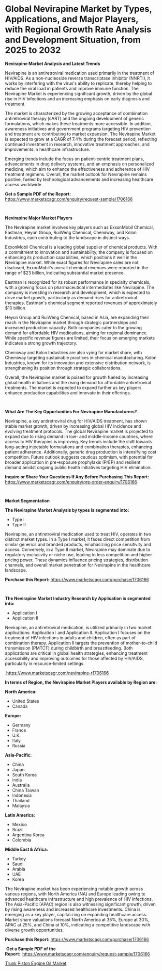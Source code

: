 <p><h1>Global Nevirapine Market by Types, Applications, and Major Players, with Regional Growth Rate Analysis and Development Situation, from 2025 to 2032</h1></p><p><strong>Nevirapine Market Analysis and Latest Trends</strong></p>
<p><p>Nevirapine is an antiretroviral medication used primarily in the treatment of HIV/AIDS. As a non-nucleoside reverse transcriptase inhibitor (NNRTI), it works by interfering with the virus's ability to replicate, thereby helping to reduce the viral load in patients and improve immune function. The Nevirapine Market is experiencing significant growth, driven by the global rise in HIV infections and an increasing emphasis on early diagnosis and treatment. </p><p>The market is characterized by the growing acceptance of combination antiretroviral therapy (cART) and the ongoing development of generic formulations, which makes these treatments more accessible. In addition, awareness initiatives and government programs targeting HIV prevention and treatment are contributing to market expansion. The Nevirapine Market is expected to grow at a CAGR of 7.4% during the forecast period, reflecting continued investment in research, innovative treatment approaches, and improvements in healthcare infrastructure. </p><p>Emerging trends include the focus on patient-centric treatment plans, advancements in drug delivery systems, and an emphasis on personalized medicine, which aim to enhance the effectiveness and adherence of HIV treatment regimens. Overall, the market outlook for Nevirapine remains positive, fueled by technological advancements and increasing healthcare access worldwide.</p></p>
<p><strong>Get a Sample PDF of the Report:&nbsp;</strong> <a href="https://www.marketscagr.com/enquiry/request-sample/1706166?utm_campaign=2893&utm_medium=2&utm_source=Github&utm_content=ia&utm_term=27032025&utm_id=nevirapine">https://www.marketscagr.com/enquiry/request-sample/1706166</a></p>
<p>&nbsp;</p>
<p><strong>Nevirapine Major Market Players</strong></p>
<p><p>The Nevirapine market involves key players such as ExxonMobil Chemical, Eastman, Heyun Group, RuiWeng Chemical, Chemiway, and Kolon Industries, each contributing to the landscape in distinct ways.</p><p>ExxonMobil Chemical is a leading global supplier of chemical products. With a commitment to innovation and sustainability, the company is focused on enhancing its production capabilities, which positions it well in the Nevirapine market. While exact figures for Nevirapine sales are not disclosed, ExxonMobil's overall chemical revenues were reported in the range of $23 billion, indicating substantial market presence.</p><p>Eastman is recognized for its robust performance in specialty chemicals, with a growing focus on pharmaceutical intermediates like Nevirapine. The company is investing in research and development, which is expected to drive market growth, particularly as demand rises for antiretroviral therapies. Eastman's chemical segment reported revenues of approximately $10 billion.</p><p>Heyun Group and RuiWeng Chemical, based in Asia, are expanding their reach in the Nevirapine market through strategic partnerships and increased production capacity. Both companies cater to the growing demand for affordable HIV medications, aiming for regional dominance. While specific revenue figures are limited, their focus on emerging markets indicates a strong growth trajectory.</p><p>Chemiway and Kolon Industries are also vying for market share, with Chemiway targeting sustainable practices in chemical manufacturing. Kolon Industries, known for its innovation and extensive distribution network, is strengthening its position through strategic collaborations.</p><p>Overall, the Nevirapine market is poised for growth fueled by increasing global health initiatives and the rising demand for affordable antiretroviral treatments. The market is expected to expand further as key players enhance production capabilities and innovate in their offerings.</p></p>
<p>&nbsp;</p>
<p><strong>What Are The Key Opportunities For Nevirapine Manufacturers?</strong></p>
<p><p>Nevirapine, a key antiretroviral drug for HIV/AIDS treatment, has shown stable market growth, driven by increasing global HIV incidence and evolving treatment protocols. The global Nevirapine market is projected to expand due to rising demand in low- and middle-income countries, where access to HIV therapies is improving. Key trends include the shift towards long-acting injectable formulations and combination therapies, enhancing patient adherence. Additionally, generic drug production is intensifying cost competition. Future outlook suggests cautious optimism, with potential for broader application in pre-exposure prophylaxis (PrEP) and resilient demand amidst ongoing public health initiatives targeting HIV elimination.</p></p>
<p><strong>Inquire or Share Your Questions If Any Before Purchasing This Report:</strong> <a href="https://www.marketscagr.com/enquiry/pre-order-enquiry/1706166?utm_campaign=2893&utm_medium=2&utm_source=Github&utm_content=ia&utm_term=27032025&utm_id=nevirapine">https://www.marketscagr.com/enquiry/pre-order-enquiry/1706166</a></p>
<p>&nbsp;</p>
<p><strong>Market Segmentation</strong></p>
<p><strong>The Nevirapine Market Analysis by types is segmented into:</strong></p>
<p><ul><li>Type I</li><li>Type II</li></ul></p>
<p><p>Nevirapine, an antiretroviral medication used to treat HIV, operates in two distinct market types. In a Type I market, it faces direct competition from similar generics and branded products, emphasizing price sensitivity and access. Conversely, in a Type II market, Nevirapine may dominate due to regulatory exclusivity or niche use, leading to less competition and higher pricing power. These dynamics influence pricing strategies, distribution channels, and overall market penetration for Nevirapine in the healthcare landscape.</p></p>
<p><strong>Purchase this Report:&nbsp;</strong><a href="https://www.marketscagr.com/purchase/1706166?utm_campaign=2893&utm_medium=2&utm_source=Github&utm_content=ia&utm_term=27032025&utm_id=nevirapine">https://www.marketscagr.com/purchase/1706166</a></p>
<p>&nbsp;</p>
<p><strong>The Nevirapine Market Industry Research by Application is segmented into:</strong></p>
<p><ul><li>Application I</li><li>Application II</li></ul></p>
<p><p>Nevirapine, an antiretroviral medication, is utilized primarily in two market applications: Application I and Application II. Application I focuses on the treatment of HIV infections in adults and children, often as part of combination therapy. Application II targets the prevention of mother-to-child transmission (PMTCT) during childbirth and breastfeeding. Both applications are critical in global health strategies, enhancing treatment accessibility and improving outcomes for those affected by HIV/AIDS, particularly in resource-limited settings.</p></p>
<p><a href="https://www.marketscagr.com/nevirapine-r1706166?utm_campaign=2893&utm_medium=2&utm_source=Github&utm_content=ia&utm_term=27032025&utm_id=nevirapine">&nbsp;https://www.marketscagr.com/nevirapine-r1706166</a></p>
<p><strong>In terms of Region, the Nevirapine Market Players available by Region are:</strong></p>
<p>
    <p> <strong> North America: </strong>
        <ul>
            <li>United States</li>
            <li>Canada</li>
        </ul>
        </p> 
    <p> <strong> Europe: </strong>
        <ul>
            <li>Germany</li>
            <li>France</li>
            <li>U.K.</li>
            <li>Italy</li>
            <li>Russia</li>
        </ul>
        </p> 
    <p> <strong> Asia-Pacific: </strong>
        <ul>
            <li>China</li>
            <li>Japan</li>
            <li>South Korea</li>
            <li>India</li>
            <li>Australia</li>
            <li>China Taiwan</li>
            <li>Indonesia</li>
            <li>Thailand</li>
            <li>Malaysia</li>
        </ul>
        </p> 
    <p> <strong> Latin America: </strong>
        <ul>
            <li>Mexico</li>
            <li>Brazil</li>
            <li>Argentina Korea</li>
            <li>Colombia</li>
        </ul>
        </p> 
    <p> <strong> Middle East & Africa: </strong>
        <ul>
            <li>Turkey</li>
            <li>Saudi</li>
            <li>Arabia</li>
            <li>UAE</li>
            <li>Korea</li>
        </ul>
    </p>
    </p>
<p><p>The Nevirapine market has been experiencing notable growth across various regions, with North America (NA) and Europe leading owing to advanced healthcare infrastructure and high prevalence of HIV infections. The Asia-Pacific (APAC) region is also witnessing significant growth, driven by rising awareness and increased healthcare investments. China is emerging as a key player, capitalizing on expanding healthcare access. Market share valuations forecast North America at 35%, Europe at 30%, APAC at 25%, and China at 10%, indicating a competitive landscape with diverse growth opportunities.</p></p>
<p><strong>Purchase this Report: </strong><a href="https://www.marketscagr.com/purchase/1706166?utm_campaign=2893&utm_medium=2&utm_source=Github&utm_content=ia&utm_term=27032025&utm_id=nevirapine">https://www.marketscagr.com/purchase/1706166</a></p>
<p>&nbsp;<strong>Get a Sample PDF of the Report:&nbsp;&nbsp;</strong><a href="https://www.marketscagr.com/enquiry/request-sample/1706166?utm_campaign=2893&utm_medium=2&utm_source=Github&utm_content=ia&utm_term=27032025&utm_id=nevirapine">https://www.marketscagr.com/enquiry/request-sample/1706166</a></p>
<p><strong></strong></p>
<p><p><a href="https://github.com/djoeamakeh/Market-Research-Report-List-1/blob/main/trunk-piston-engine-oil-market.md?utm_campaign=2893&utm_medium=2&utm_source=Github&utm_content=ia&utm_term=27032025&utm_id=nevirapine">Trunk Piston Engine Oil Market</a></p></p>